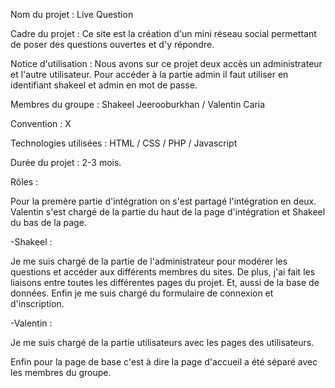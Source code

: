 Nom du projet : Live Question

Cadre du projet : Ce site est la création d'un mini réseau social permettant de poser des questions ouvertes et d'y répondre.

Notice d'utilisation : Nous avons sur ce projet deux accès un administrateur et l'autre utilisateur. Pour accéder à la partie admin il faut utiliser en identifiant shakeel et admin en mot de passe.

Membres du groupe : Shakeel Jeerooburkhan / Valentin Caria

Convention : X

Technologies utilisées : HTML / CSS / PHP / Javascript

Durée du projet : 2-3 mois.

Rôles : 

Pour la premère partie d'intégration on s'est partagé l'intégration en deux. Valentin s'est chargé de la partie du haut de la page d'intégration et Shakeel du bas de la page.

-Shakeel : 

Je me suis chargé de la partie de l'administrateur pour modérer les questions et accéder aux différents membres du sites. 
De plus, j'ai fait les liaisons entre toutes les différentes pages du projet. 
Et, aussi de la base de données.
Enfin je me suis chargé du formulaire de connexion et d'inscription.


-Valentin :

Je me suis chargé de la partie utilisateurs avec les pages des utilisateurs.



Enfin pour la page de base c'est à dire la page d'accueil a été séparé avec les membres du groupe.


